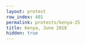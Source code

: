 ```yaml
---
layout: protest
row_index: 401
permalink: protests/kenya-25
title: Kenya, June 2018
hidden: true
---
```

